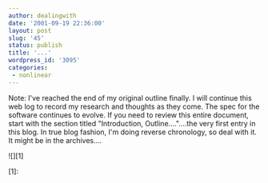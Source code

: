 ```yaml
---
author: dealingwith
date: '2001-09-19 22:36:00'
layout: post
slug: '45'
status: publish
title: '...'
wordpress_id: '3095'
categories:
 - nonlinear
---
```


Note: I've reached the end of my original outline finally. I will continue
this web log to record my research and thoughts as they come. The spec for the
software continues to evolve. If you need to review this entire document,
start with the section titled "Introduction, Outline...."....the very first
entry in this blog. In true blog fashion, I'm doing reverse chronology, so
deal with it. It might be in the archives....

![][1]

   [1]:

